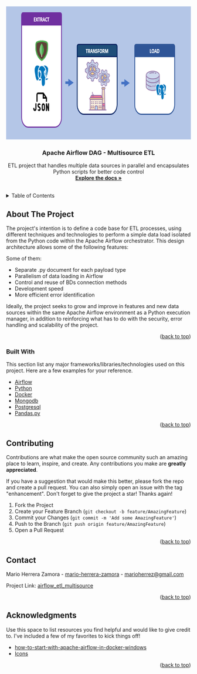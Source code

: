 <div id="top"></div>
<!--
*** Thanks for checking out the Best-README-Template. If you have a suggestion
*** that would make this better, please fork the repo and create a pull request
*** or simply open an issue with the tag "enhancement".
*** Don't forget to give the project a star!
*** Thanks again! Now go create something AMAZING! :D
-->



<!-- PROJECT LOGO -->
<br />
<div align="center">
  <a href="https://github.com/othneildrew/Best-README-Template">
    <img src="images/flow.png" alt="Logo" width="735" height="362">
  </a>

  <h3 align="center">Apache Airflow DAG - Multisource ETL</h3>

  <p align="center">
    ETL project that handles multiple data sources in parallel and encapsulates Python scripts for better code control
    <br />
    <a href="https://github.com/marioghz/airflow_etl_multisource/tree/main/include"><strong>Explore the docs »</strong></a>
    <br />
    <br />
    
  </p>
</div>



<!-- TABLE OF CONTENTS -->
<details>
  <summary>Table of Contents</summary>
  <ol>
    <li>
      <a href="#about-the-project">About The Project</a>
      <ul>
        <li><a href="#built-with">Built With</a></li>
      </ul>
    </li>
    <li><a href="#contributing">Contributing</a></li>
    <li><a href="#contact">Contact</a></li>
    <li><a href="#acknowledgments">Acknowledgments</a></li>
  </ol>
</details>



<!-- ABOUT THE PROJECT -->
## About The Project

The project's intention is to define a code base for ETL processes, using different techniques and technologies to perform a simple data load isolated from the Python code within the Apache Airflow orchestrator. This design architecture allows some of the following features:

Some of them:

* Separate .py document for each payload type
* Parallelism of data loading in Airflow
* Control and reuse of BDs connection methods
* Development speed
* More efficient error identification


Ideally, the project seeks to grow and improve in features and new data sources within the same Apache Airflow environment as a Python execution manager, in addition to reinforcing what has to do with the security, error handling and scalability of the project.

<p align="right">(<a href="#top">back to top</a>)</p>



### Built With

This section list any major frameworks/libraries/technologies used on this project. Here are a few examples for your reference.

* [Airflow](https://airflow.apache.org/)
* [Python](https://www.python.org/)
* [Docker](https://www.docker.com/)
* [Mongodb](https://www.mongodb.com/)
* [Postgresql](https://www.postgresql.org/)
* [Pandas.py](https://pypi.org/project/pandas/)

<p align="right">(<a href="#top">back to top</a>)</p>


<!-- CONTRIBUTING -->
## Contributing

Contributions are what make the open source community such an amazing place to learn, inspire, and create. Any contributions you make are **greatly appreciated**.

If you have a suggestion that would make this better, please fork the repo and create a pull request. You can also simply open an issue with the tag "enhancement".
Don't forget to give the project a star! Thanks again!

1. Fork the Project
2. Create your Feature Branch (`git checkout -b feature/AmazingFeature`)
3. Commit your Changes (`git commit -m 'Add some AmazingFeature'`)
4. Push to the Branch (`git push origin feature/AmazingFeature`)
5. Open a Pull Request

<p align="right">(<a href="#top">back to top</a>)</p>


<!-- CONTACT -->
## Contact

Mario Herrera Zamora - [mario-herrera-zamora](https://www.linkedin.com/in/mario-herrera-zamora/) - marioherrez@gmail.com

Project Link: [airflow_etl_multisource](https://github.com/marioghz/airflow_etl_multisource)

<p align="right">(<a href="#top">back to top</a>)</p>



<!-- ACKNOWLEDGMENTS -->
## Acknowledgments

Use this space to list resources you find helpful and would like to give credit to. I've included a few of my favorites to kick things off!

* [how-to-start-with-apache-airflow-in-docker-windows](https://medium.com/@garc1a0scar/how-to-start-with-apache-airflow-in-docker-windows-902674ad1bbe)
* [Icons](https://icons8.com/icon/set/logos/color)


<p align="right">(<a href="#top">back to top</a>)</p>
